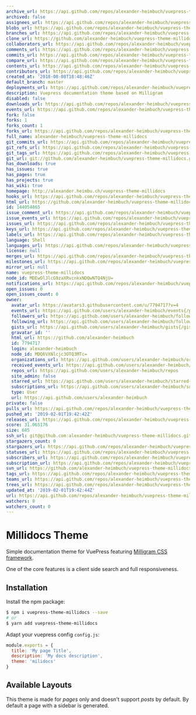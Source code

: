 ```yaml
---
archive_url: https://api.github.com/repos/alexander-heimbuch/vuepress-theme-millidocs/{archive_format}{/ref}
archived: false
assignees_url: https://api.github.com/repos/alexander-heimbuch/vuepress-theme-millidocs/assignees{/user}
blobs_url: https://api.github.com/repos/alexander-heimbuch/vuepress-theme-millidocs/git/blobs{/sha}
branches_url: https://api.github.com/repos/alexander-heimbuch/vuepress-theme-millidocs/branches{/branch}
clone_url: https://github.com/alexander-heimbuch/vuepress-theme-millidocs.git
collaborators_url: https://api.github.com/repos/alexander-heimbuch/vuepress-theme-millidocs/collaborators{/collaborator}
comments_url: https://api.github.com/repos/alexander-heimbuch/vuepress-theme-millidocs/comments{/number}
commits_url: https://api.github.com/repos/alexander-heimbuch/vuepress-theme-millidocs/commits{/sha}
compare_url: https://api.github.com/repos/alexander-heimbuch/vuepress-theme-millidocs/compare/{base}...{head}
contents_url: https://api.github.com/repos/alexander-heimbuch/vuepress-theme-millidocs/contents/{+path}
contributors_url: https://api.github.com/repos/alexander-heimbuch/vuepress-theme-millidocs/contributors
created_at: '2018-08-08T18:48:46Z'
default_branch: master
deployments_url: https://api.github.com/repos/alexander-heimbuch/vuepress-theme-millidocs/deployments
description: Vuepress documentation theme based on Milligram
disabled: false
downloads_url: https://api.github.com/repos/alexander-heimbuch/vuepress-theme-millidocs/downloads
events_url: https://api.github.com/repos/alexander-heimbuch/vuepress-theme-millidocs/events
fork: false
forks: 1
forks_count: 1
forks_url: https://api.github.com/repos/alexander-heimbuch/vuepress-theme-millidocs/forks
full_name: alexander-heimbuch/vuepress-theme-millidocs
git_commits_url: https://api.github.com/repos/alexander-heimbuch/vuepress-theme-millidocs/git/commits{/sha}
git_refs_url: https://api.github.com/repos/alexander-heimbuch/vuepress-theme-millidocs/git/refs{/sha}
git_tags_url: https://api.github.com/repos/alexander-heimbuch/vuepress-theme-millidocs/git/tags{/sha}
git_url: git://github.com/alexander-heimbuch/vuepress-theme-millidocs.git
has_downloads: true
has_issues: true
has_pages: true
has_projects: true
has_wiki: true
homepage: http://alexander.heimbu.ch/vuepress-theme-millidocs
hooks_url: https://api.github.com/repos/alexander-heimbuch/vuepress-theme-millidocs/hooks
html_url: https://github.com/alexander-heimbuch/vuepress-theme-millidocs
id: 144054865
issue_comment_url: https://api.github.com/repos/alexander-heimbuch/vuepress-theme-millidocs/issues/comments{/number}
issue_events_url: https://api.github.com/repos/alexander-heimbuch/vuepress-theme-millidocs/issues/events{/number}
issues_url: https://api.github.com/repos/alexander-heimbuch/vuepress-theme-millidocs/issues{/number}
keys_url: https://api.github.com/repos/alexander-heimbuch/vuepress-theme-millidocs/keys{/key_id}
labels_url: https://api.github.com/repos/alexander-heimbuch/vuepress-theme-millidocs/labels{/name}
language: Shell
languages_url: https://api.github.com/repos/alexander-heimbuch/vuepress-theme-millidocs/languages
license: null
merges_url: https://api.github.com/repos/alexander-heimbuch/vuepress-theme-millidocs/merges
milestones_url: https://api.github.com/repos/alexander-heimbuch/vuepress-theme-millidocs/milestones{/number}
mirror_url: null
name: vuepress-theme-millidocs
node_id: MDEwOlJlcG9zaXRvcnkxNDQwNTQ4NjU=
notifications_url: https://api.github.com/repos/alexander-heimbuch/vuepress-theme-millidocs/notifications{?since,all,participating}
open_issues: 0
open_issues_count: 0
owner:
  avatar_url: https://avatars3.githubusercontent.com/u/7794717?v=4
  events_url: https://api.github.com/users/alexander-heimbuch/events{/privacy}
  followers_url: https://api.github.com/users/alexander-heimbuch/followers
  following_url: https://api.github.com/users/alexander-heimbuch/following{/other_user}
  gists_url: https://api.github.com/users/alexander-heimbuch/gists{/gist_id}
  gravatar_id: ''
  html_url: https://github.com/alexander-heimbuch
  id: 7794717
  login: alexander-heimbuch
  node_id: MDQ6VXNlcjc3OTQ3MTc=
  organizations_url: https://api.github.com/users/alexander-heimbuch/orgs
  received_events_url: https://api.github.com/users/alexander-heimbuch/received_events
  repos_url: https://api.github.com/users/alexander-heimbuch/repos
  site_admin: false
  starred_url: https://api.github.com/users/alexander-heimbuch/starred{/owner}{/repo}
  subscriptions_url: https://api.github.com/users/alexander-heimbuch/subscriptions
  type: User
  url: https://api.github.com/users/alexander-heimbuch
private: false
pulls_url: https://api.github.com/repos/alexander-heimbuch/vuepress-theme-millidocs/pulls{/number}
pushed_at: '2019-02-01T19:42:42Z'
releases_url: https://api.github.com/repos/alexander-heimbuch/vuepress-theme-millidocs/releases{/id}
score: 31.065176
size: 685
ssh_url: git@github.com:alexander-heimbuch/vuepress-theme-millidocs.git
stargazers_count: 0
stargazers_url: https://api.github.com/repos/alexander-heimbuch/vuepress-theme-millidocs/stargazers
statuses_url: https://api.github.com/repos/alexander-heimbuch/vuepress-theme-millidocs/statuses/{sha}
subscribers_url: https://api.github.com/repos/alexander-heimbuch/vuepress-theme-millidocs/subscribers
subscription_url: https://api.github.com/repos/alexander-heimbuch/vuepress-theme-millidocs/subscription
svn_url: https://github.com/alexander-heimbuch/vuepress-theme-millidocs
tags_url: https://api.github.com/repos/alexander-heimbuch/vuepress-theme-millidocs/tags
teams_url: https://api.github.com/repos/alexander-heimbuch/vuepress-theme-millidocs/teams
trees_url: https://api.github.com/repos/alexander-heimbuch/vuepress-theme-millidocs/git/trees{/sha}
updated_at: '2019-02-01T19:42:44Z'
url: https://api.github.com/repos/alexander-heimbuch/vuepress-theme-millidocs
watchers: 0
watchers_count: 0
---
```

# Millidocs Theme

Simple documentation theme for VuePress featuring [Milligram CSS framework](http://milligram.io/).

One of the core features is a client side search and full responsiveness.

## Installation

Install the npm package:

```bash
$ npm i vuepress-theme-millidocs --save
# or
$ yarn add vuepress-theme-millidocs
```

Adapt your vuepress config `config.js`:

```js
module.exports = {
  title: 'My page Title',
  description: 'My docs description',
  theme: 'milidocs'
}
```

## Available Layouts

This theme is made for _pages_ only and doesn't support _posts_ by default. By default a page with a sidebar is generated.
